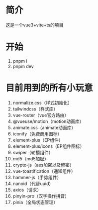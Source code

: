 # 简介
这是一个vue3+vite+ts的项目

# 开始

1. pnpm i
2. pnpm dev

# 目前用到的所有小玩意
1. normalize.css（样式初始化）
2. tailwindcss（样式库）
3. vue-router（vue官方路由）
4. @vueuse/motion（motion动画库）
5. animate.css（animate动画库）
6. iconify（免费商用图标）
7. element-plus（EP组件）
8. element-plus/icons（EP组件图标）
9. swiper（轮播组件）
10. md5（md5加密）
11. crypto-js（aes加密以及解密）
12. vue-toastification（通知组件）
13. hammer-js（手势组件）
14. nanoid（代替uuid）
15. axios（请求）
16. pinyin-pro（汉字操作拼音）
17. pinia（全局状态管理）